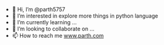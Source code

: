 - 👋 Hi, I’m @parth5757
- 👀 I’m interested in explore more things in python language
- 🌱 I’m currently learning ...
- 💞️ I’m looking to collaborate on ...
- 📫 How to reach me www.parth.com

<!---
parth5757/parth5757 is a ✨ special ✨ repository because its `README.md` (this file) appears on your GitHub profile.
You can click the Preview link to take a look at your changes.
--->
